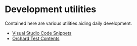 # Development utilities

Contained here are various utilities aiding daily development.

- [Visual Studio Code Snippets](VisualStudioSnippets/)
- [Orchard Test Contents](TestContent/)
